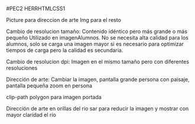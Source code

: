 #PEC2 HERRHTMLCSS1

Picture para direccion de arte
Img para el resto

Cambio de resolucion tamaño: Contenido idéntico pero más grande o más pequeño
Utilizado en imagenAlumnos. No se necesita alta calidad para los alumnos, solo se carga una imagen mayor si es necesario para optimizar tiempos de carga pero la calidad es secundaria.

Cambio de resolucion dpi: Imagen en el mismo tamaño pero con diferentes resoluciones

Dirección de arte: Cambiar la imagen, pantalla grande persona con paisaje, pantalla pequeña zoom en persona


clip-path polygon para imagen portada

Dirección de arte en orillas del rio sar para reducir la imagen y mostrar con mayor claridad el río